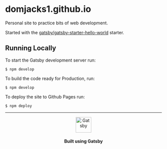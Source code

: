 # domjacks1.github.io

Personal site to practice bits of web development.

Started with the [gatsby/gatsby-starter-hello-world](https://github.com/gatsbyjs/gatsby-starter-hello-world) starter.

## Running Locally
To start the Gatsby development server run:
```
$ npm develop
```

To build the code ready for Production, run:
```
$ npm develop
```

To deploy the site to Github Pages run:
```
$ npm deploy
```

---

<p align="center">
  <a href="https://www.gatsbyjs.org">
    <img alt="Gatsby" src="https://www.gatsbyjs.org/monogram.svg" width="50" />
  </a>
</p>
<h4 align="center">
  Built using Gatsby
</h4>

